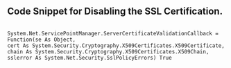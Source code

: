 ## Code Snippet for Disabling the SSL Certification.

```vb.net

System.Net.ServicePointManager.ServerCertificateValidationCallback =
Function(se As Object,
cert As System.Security.Cryptography.X509Certificates.X509Certificate,
chain As System.Security.Cryptography.X509Certificates.X509Chain,
sslerror As System.Net.Security.SslPolicyErrors) True
